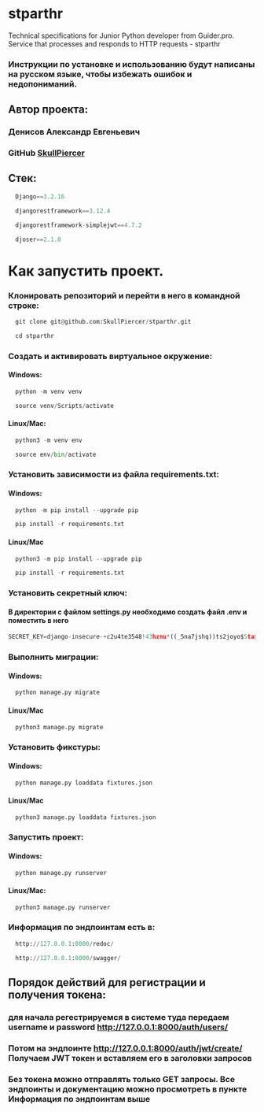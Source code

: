 # stparthr
Technical specifications for Junior Python developer from Guider.pro. Service that processes and responds to HTTP requests - stparthr

### Инструкции по установке и использованию будут написаны на русском языке, чтобы избежать ошибок и недопониманий.

## Автор проекта:
### Денисов Александр Евгеньевич
### GitHub [SkullPiercer](https://github.com/)

## Стек:
```python
  Django==3.2.16
```
```python
  djangorestframework==3.12.4
```
```python
  djangorestframework-simplejwt==4.7.2
```
```python
  djoser==2.1.0
```
# Как запустить проект.
### **Клонировать репозиторий и перейти в него в командной строке:**
```python 
  git clone git@github.com:SkullPiercer/stparthr.git
```
```python
  cd stparthr
```
### **Cоздать и активировать виртуальное окружение:**
#### Windows:
```python
  python -m venv venv
```
```python
  source venv/Scripts/activate
```
#### Linux/Mac:
```python
  python3 -m venv env
```
```python
  source env/bin/activate
```
### **Установить зависимости из файла requirements.txt:**
#### Windows:
```python
  python -m pip install --upgrade pip
```
```python
  pip install -r requirements.txt
```
#### Linux/Mac
```python
  python3 -m pip install --upgrade pip
```
```python
  pip install -r requirements.txt
```
### **Установить секретный ключ:**
#### В директории с файлом settings.py необходимо создать файл .env и поместить в него 
```python
SECRET_KEY=django-insecure-+c2u4te3548!43hznu*((_5na7jshq))ts2joyo$5ta@4f3(tn
```
### **Выполнить миграции:**
#### Windows:
```python
  python manage.py migrate
```
#### Linux/Mac
```python
  python3 manage.py migrate
```
### **Установить фикстуры:**
#### Windows:
```python
  python manage.py loaddata fixtures.json

```
#### Linux/Mac
```python
  python3 manage.py loaddata fixtures.json
```
### **Запустить проект:**
#### Windows:
```python
  python manage.py runserver
```
#### Linux/Mac:
```python
  python3 manage.py runserver
```
### **Информация по эндпоинтам есть в:**
```python
  http://127.0.0.1:8000/redoc/
```
```python
  http://127.0.0.1:8000/swagger/
```
## Порядок действий для регистрации и получения токена:
### для начала регестрируемся в системе туда передаем username и password http://127.0.0.1:8000/auth/users/

### Потом на эндпоинте http://127.0.0.1:8000/auth/jwt/create/ Получаем JWT токен и вставляем его в заголовки запросов

### Без токена можно отправлять только GET запросы. Все эндпоинты и документацию можно просмотреть в пункте Информация по эндпоинтам выше
